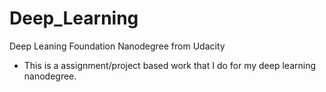 # Deep_Learning
Deep Leaning Foundation Nanodegree from Udacity

* This is a assignment/project based work that I do for my deep learning nanodegree.
